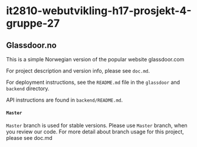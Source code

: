 # it2810-webutvikling-h17-prosjekt-4-gruppe-27

## Glassdoor.no
This is a simple Norwegian version of the popular website glassdoor.com

For project description and version info, please see `doc.md`.

For deployment instructions, see the `README.md` file in the `glassdoor` and `backend` directory. 

API instructions are found in `backend/README.md`.

#### `Master`
`Master` branch is used for stable versions. 
Please use `Master` branch, when you review our code.
For more detail about branch usage for this project, please see doc.md


